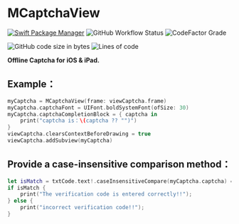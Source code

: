 # MCaptchaView

[![Swift Package Manager](https://img.shields.io/badge/Swift%20Package%20Manager-compatible-brightgreen.svg?style=flat)](https://github.com/apple/swift-package-manager) ![GitHub Workflow Status](https://img.shields.io/github/workflow/status/mash3l777/MCaptchaView/Swift) ![CodeFactor Grade](https://img.shields.io/codefactor/grade/github/mash3l777/MCaptchaView/main)

![GitHub code size in bytes](https://img.shields.io/github/languages/code-size/mash3l777/MCaptchaView) 
![Lines of code](https://img.shields.io/tokei/lines/github/mash3l777/MCaptchaView)

**Offline Captcha for iOS & iPad.**

## Example：
```swift
myCaptcha = MCaptchaView(frame: viewCaptcha.frame)
myCaptcha.captchaFont = UIFont.boldSystemFont(ofSize: 30)
myCaptcha.captchaCompletionBlock = { captcha in
    print("captcha is：\(captcha ?? "")")
}
viewCaptcha.clearsContextBeforeDrawing = true
viewCaptcha.addSubview(myCaptcha)
```

## Provide a case-insensitive comparison method：
```swift
let isMatch = txtCode.text!.caseInsensitiveCompare(myCaptcha.captcha) == .orderedSame
if isMatch {
    print("The verification code is entered correctly!!");
} else {
    print("incorrect verification code!!");
}
```
